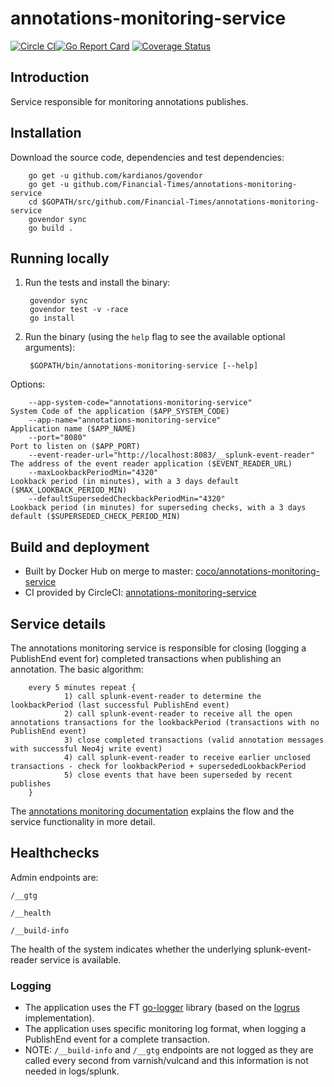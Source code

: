 # annotations-monitoring-service

[![Circle CI](https://circleci.com/gh/Financial-Times/annotations-monitoring-service/tree/master.png?style=shield)](https://circleci.com/gh/Financial-Times/annotations-monitoring-service/tree/master)[![Go Report Card](https://goreportcard.com/badge/github.com/Financial-Times/annotations-monitoring-service)](https://goreportcard.com/report/github.com/Financial-Times/annotations-monitoring-service) [![Coverage Status](https://coveralls.io/repos/github/Financial-Times/annotations-monitoring-service/badge.svg)](https://coveralls.io/github/Financial-Times/annotations-monitoring-service)

## Introduction

Service responsible for monitoring annotations publishes.

## Installation

Download the source code, dependencies and test dependencies:

        go get -u github.com/kardianos/govendor
        go get -u github.com/Financial-Times/annotations-monitoring-service
        cd $GOPATH/src/github.com/Financial-Times/annotations-monitoring-service
        govendor sync
        go build .

## Running locally

1. Run the tests and install the binary:

        govendor sync
        govendor test -v -race
        go install

2. Run the binary (using the `help` flag to see the available optional arguments):

        $GOPATH/bin/annotations-monitoring-service [--help]

Options:

        --app-system-code="annotations-monitoring-service"                      System Code of the application ($APP_SYSTEM_CODE)
        --app-name="annotations-monitoring-service"                             Application name ($APP_NAME)
        --port="8080"                                                           Port to listen on ($APP_PORT)
        --event-reader-url="http://localhost:8083/__splunk-event-reader"        The address of the event reader application ($EVENT_READER_URL)
        --maxLookbackPeriodMin="4320"                                           Lookback period (in minutes), with a 3 days default ($MAX_LOOKBACK_PERIOD_MIN)
        --defaultSupersededCheckbackPeriodMin="4320"                            Lookback period (in minutes) for superseding checks, with a 3 days default ($SUPERSEDED_CHECK_PERIOD_MIN)
        
## Build and deployment

* Built by Docker Hub on merge to master: [coco/annotations-monitoring-service](https://hub.docker.com/r/coco/annotations-monitoring-service/)
* CI provided by CircleCI: [annotations-monitoring-service](https://circleci.com/gh/Financial-Times/annotations-monitoring-service)

## Service details

The annotations monitoring service is responsible for closing (logging a PublishEnd event for) completed transactions when publishing an annotation.
The basic algorithm:

        every 5 minutes repeat {
                1) call splunk-event-reader to determine the lookbackPeriod (last successful PublishEnd event)
                2) call splunk-event-reader to receive all the open annotations transactions for the lookbackPeriod (transactions with no PublishEnd event)
                3) close completed transactions (valid annotation messages with successful Neo4j write event)
                4) call splunk-event-reader to receive earlier unclosed transactions - check for lookbackPeriod + supersededLookbackPeriod
                5) close events that have been superseded by recent publishes
        }

The [annotations monitoring documentation](https://docs.google.com/document/d/1al-fcaoAg2RgmW2zzpkN6E91jge80wFpbV_ywGE86NA/edit#heading=h.6p6dv4ugzke2) explains the flow and the service functionality in more detail.

## Healthchecks
Admin endpoints are:

`/__gtg`

`/__health`

`/__build-info`

The health of the system indicates whether the underlying splunk-event-reader service is available.

### Logging

* The application uses the FT [go-logger](https://github.com/Financial-Times/go-logger) library (based on the [logrus](https://github.com/Sirupsen/logrus) implementation).
* The application uses specific monitoring log format, when logging a PublishEnd event for a complete transaction.
* NOTE: `/__build-info` and `/__gtg` endpoints are not logged as they are called every second from varnish/vulcand and this information is not needed in logs/splunk.